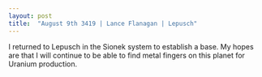 ```yaml
---
layout: post
title:  "August 9th 3419 | Lance Flanagan | Lepusch"
---
```



 <p>I returned to Lepusch in the Sionek system to establish a base. My hopes are that I will continue to be able to find metal fingers on this planet for Uranium production.</p>

<!--more-->



